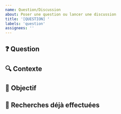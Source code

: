 ```yaml
---
name: Question/Discussion
about: Poser une question ou lancer une discussion
title: '[QUESTION] '
labels: 'question'
assignees: ''
---
```


## ❓ Question
<!-- Votre question -->

## 🔍 Contexte
<!-- Contexte de la question -->

## 🎯 Objectif
<!-- Que cherchez-vous à accomplir ? -->

## 🤔 Recherches déjà effectuées
<!-- Avez-vous déjà cherché la réponse ? -->
